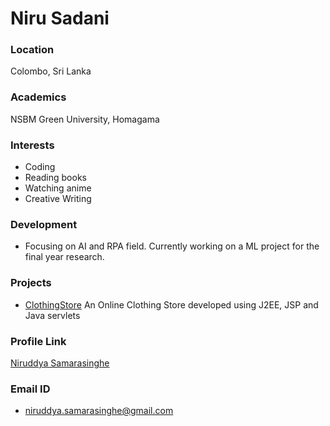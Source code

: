 # Niru Sadani

### Location

Colombo, Sri Lanka

### Academics

NSBM Green University, Homagama

### Interests

- Coding
- Reading books
- Watching anime
- Creative Writing 

### Development

- Focusing on AI and RPA field. Currently working on a ML project for the final year research. 

### Projects

- [ClothingStore](https://github.com/nirudi98/ClothingStoreBackup) An Online Clothing Store developed using J2EE, JSP and Java servlets

### Profile Link

[Niruddya Samarasinghe](https://github.com/nirudi98)

### Email ID

- niruddya.samarasinghe@gmail.com
